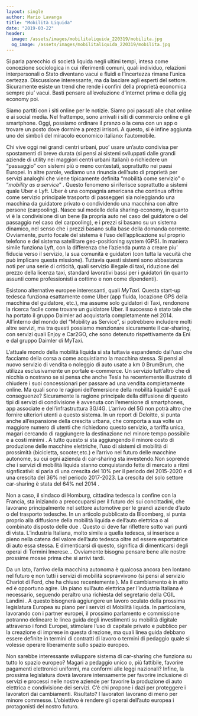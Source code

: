 ```yaml
---
layout: single
author: Mario Lavanga
title: "Mobilità Liquida"
date: "2019-03-22"
header:
  image: /assets/images/mobilitaliquida_220319/mobilita.jpg
  og_image: /assets/images/mobilitaliquida_220319/mobilita.jpg
---
```


Si parla parecchio di società liquida negli ultimi tempi, intesa come concezione sociologica in cui riferimenti comuni, quali individuo, relazioni interpersonali o Stato diventano vacui e fluidi e l’incertezza rimane l’unica certezza. Discussione interessante, ma da lasciare agli esperti del settore. Sicuramente esiste un trend che rende i confini della proprietà economica sempre piu’ vacui. Basti pensare all’evoluzione d’internet prima e della gig economy poi.

Siamo partiti con i siti online per le notizie. Siamo poi passati alle chat online e ai social media. Nel frattempo, sono arrivati i siti di commercio online e gli smartphone. Oggi, possiamo ordinare il pranzo o la cena con un app o trovare un posto dove dormire a prezzi irrisori. A questo, si è infine aggiunta uno dei simboli del miracolo economico italiano: l’automobile.

Chi vive oggi nei grandi centri urbani, puo’ usare un’auto condivisa per spostamenti di breve durata (si pensi ai sistemi sviluppati dalle grandi aziende di utility nei maggiori centri urbani Italiani) o richiedere un “passaggio” con sistemi più o meno contestati, soprattutto nei paesi Europei. In altre parole, vediamo una rinuncia dell’auto di proprietà per servizi analoghi che viene tipicamente definita “mobilità come servizio” o “_mobility as a service_” . Questo fenomeno si riferisce soprattutto a sistemi quale Uber e Lyft. Uber è una compagnia americana che continua offrire come servizio principale trasporto di passeggeri sia noleggiando una macchina da guidatore privato o condividendo una macchina con altre persone (carpooling). Nasce sul modello della sharing-economy, in quanto vi è la condivisione di un bene (la propria auto nel caso del guidatore o del passaggio nel caso del carpooling), e i prezzi si basano su un sistema dinamico, nel senso che i prezzi basano sulla base della domanda corrente. Ovviamente, punto focale del sistema è l’uso dell’applicazione sul proprio telefono e del sistema satellitare geo-positioning system (GPS). In maniera simile funziona Lyft, con la differenza che l’azienda punta a creare piu’ fiducia verso il servizio, la sua comunità e guidatori (con tutta la vacuità che può implicare questa missione). Tuttavia questi sistemi sono abbastanza noti per una serie di criticità, quali servizio illegale di taxi, riduzione del prezzo della licenza taxi, standard lavorativi bassi per i guidatori (in quanto assunti come professionisti a cottimo e non come dipendenti).

Esistono alternative europee interessanti, quali _MyTaxi_. Questa start-up tedesca funziona esattamente come Uber (app fluida, locazione GPS della macchina del guidatore, etc.), ma assume solo guidatori di Taxi, rendonone la ricerca facile come trovare un guidatore Uber. Il successo è stato tale che ha portato il gruppo Daimler ad acquistarla completamente nel 2014. All’interno del mondo del “Mobility as Service”, si potrebbero includere molti altre servizi, ma tra questi possiamo menzionare sicuramente il car-sharing, con servizi quali Enjoy e Car2GO, che sono detenuto rispettivamente da Eni e dal gruppo Daimler di MyTaxi.

L’attuale mondo della mobilità liquida si sta tuttavia espandendo dall’uso che facciamo della corsa a come acquistiamo la macchina stessa. Si pensi al nuovo servizio di vendita o noleggio di auto usate a km 0 BrumBrum, che utilizza esclusivamente un portale e-commerce. Un servizio tutt’altro che di nicchia o nostrano se si pensa che anche Tesla ha recentemente illustrato di chiudere i suoi concessionari per passare ad una vendita completamente online. Ma quali sono le ragioni dell’emersione della mobilità liquida? E quali conseguenze? Sicuramente la ragione principale della diffusione di questo tipi di servizi di condivisione è avvenuta con l’emersione di smartphones, app associate e dell’infrastruttura 3G/4G. L’arrivo del 5G non potrà altro che fornire ulteriori utenti a questo sistema. In un report di Deloitte, si punta anche all’espansione della crescita urbana, che comporta a sua volte un maggiore numero di utenti che richiedono questo servizio, a tariffa unica, magari cercando di raggiungere la destinazione nel minore tempo possibile e a costi minimi . A tutto questo si sta aggiungendo il minore costo di produzione delle macchine elettriche, l’uso di sistemi di mobilità di prossimità (bicicletta, scooter,etc.) e l’arrivo nel futuro delle macchine autonome, su cui ogni azienda di car-sharing sta investendo.Non soprende che i servizi di mobilità liquida stanno conquistando fette di mercato a ritmi signficativi: si parla di una crescita del 10% per il periodo del 2015-2020 e di una crescita del 36% nel periodo 2017-2023. La crescita del solo settore car-sharing è stata del 64% nel 2014 .

Non a caso, il sindaco di Homburg, cittadina tedesca la confine con la Francia, sta iniziando a preoccuparsi per il futuro dei sui concittadini, che lavorano principalmente nel settore automotive per le grandi aziende d’auto o del trasporto tedesche. In un articolo pubblicato da Bloomberg, si punta proprio alla diffusione della mobilità liquida e dell’auto elettrica o al combinato disposto delle due . Questo ci deve far riflettere sotto vari punti di vista. L’industria Italiana, molto simile a quella tedesca, si inserisce a pieno nella catena del valore dell’auto tedesca oltre ad essere esportatrice di auto essa stessa. E dimenticarsi di questo, significa di dimenticarsi degli operai di Termini Imerese... Ovviamente bisogna pensare bene alle nostre prossime mosse prima che si arrivi tardi.

Da un lato, l’arrivo della macchina autonoma è qualcosa ancora ben lontano nel futuro e non tutti i servizi di mobilità sopravvivono (si pensi al servizio Chariot di Ford, che ha chiuso recentemente ). Ma il cambiamento è in atto ed è opportuno agire. Un piano sull’auto elettrica per l’industria Italiana è necessario, seguendo peraltro una richiesta del segretario della CGIL Landini . A questo bisognerà aggiungere un lavoro oculato della prossima legislatura Europea su piano per i servizi di Mobilità liquida. In particolare, lavorando con i partner europei, il prossimo parlamento e commissione potranno delineare le linea guida degli investimenti su mobilità digitale attraverso i fondi Europei, stimolare l’uso di capitale privato e pubblico per la creazione di imprese in questa direzione, ma quali linea guida debbano essere definite in termini di contratti di lavoro o termini di pedaggio quale si volesse operare liberamente sullo spazio europeo.

Non sarebbe interessante sviluppare sistema di car-sharing che funziona su tutto lo spazio europeo? Magari a pedaggio unico o, più fattibile, favorire pagamenti elettronici uniformi, ma conformi alle leggi nazionali? Infine, la prossima legislatura dovrà lavorare intensamente per favorire inclusione di servizi e processi nelle nostre aziende per favorire la produzione di auto elettrica e condivisione dei servizi. C’é chi propone i dazi per proteggere i lavoratori dai cambiamenti. Risultato? I lavoratori lavorano di meno per minore commesse. L’obiettivo è rendere gli operai dell’auto europea i protagonisti del nostro futuro.

